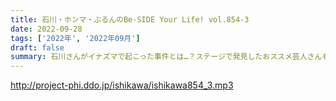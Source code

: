 ```yaml
---
title: 石川・ホンマ・ぶるんのBe-SIDE Your Life! vol.854-3
date: 2022-09-28
tags: ['2022年', '2022年09月']
draft: false
summary: 石川さんがイナズマで起こった事件とは…？ステージで発見したおススメ芸人さんも！！
---
```


http://project-phi.ddo.jp/ishikawa/ishikawa854_3.mp3
